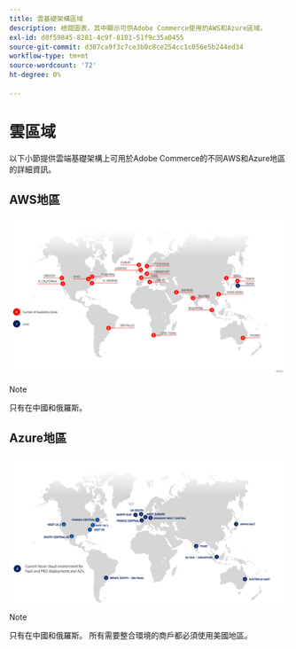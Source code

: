 ```yaml
---
title: 雲基礎架構區域
description: 檢閱圖表，其中顯示可供Adobe Commerce使用的AWS和Azure區域。
exl-id: d8f59845-8281-4c9f-8101-51f9c35a0455
source-git-commit: d387ca9f3c7ce3b0c8ce254cc1c056e5b244ed34
workflow-type: tm+mt
source-wordcount: '72'
ht-degree: 0%

---
```


# 雲區域

以下小節提供雲端基礎架構上可用於Adobe Commerce的不同AWS和Azure地區的詳細資訊。

## AWS地區

![顯示AWS地區的圖表](../../../assets/playbooks/aws-regions.png)

>[!NOTE]
>
> 只有在中國和俄羅斯。

## Azure地區

![顯示Azure區域的圖表](../../../assets/playbooks/azure-regions.png)

>[!NOTE]
>
> 只有在中國和俄羅斯。 所有需要整合環境的商戶都必須使用美國地區。
